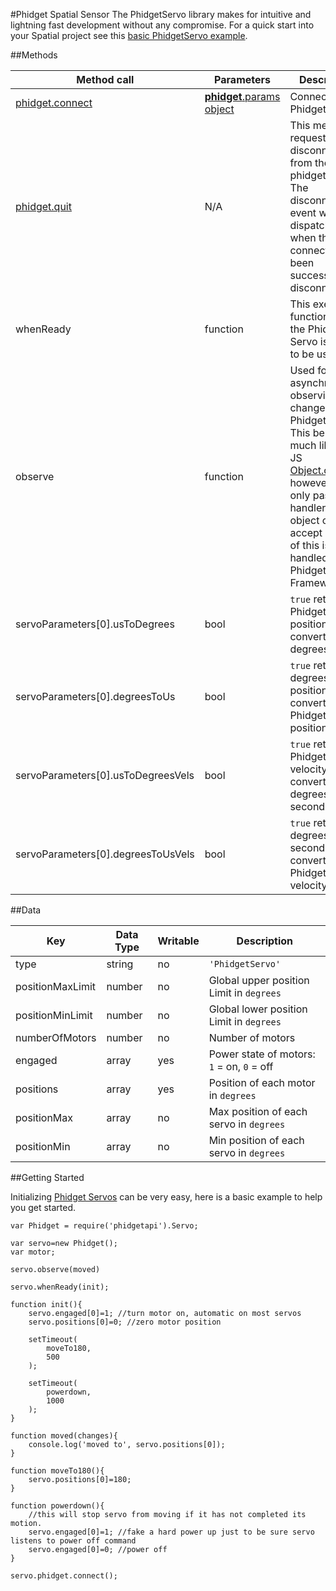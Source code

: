 #Phidget Spatial Sensor
The PhidgetServo library makes for intuitive and lightning fast development without any compromise. For a quick start into your Spatial project see this [basic PhidgetServo example](https://github.com/RIAEvangelist/node-phidget-API/blob/master/examples/servoMotor.js).

##Methods

|Method call|Parameters|Description|
|---|---|---|
|[phidget.connect](https://github.com/RIAEvangelist/node-phidget-API/blob/master/docs/Phidget.md#connecting--phidgetparams)|[__phidget__.params object](https://github.com/RIAEvangelist/node-phidget-API/blob/master/docs/Phidget.md#connecting--phidgetparams)|Connects the PhidgetServo|
|[phidget.quit](https://github.com/RIAEvangelist/node-phidget-API/blob/master/docs/Phidget.md#methods)|N/A |This method requests a disconnect from the phidget device.  The disconnected event will be dispatched when the connection has been successfully disconnected.|
|whenReady|function|This executes a function when the Phidget Servo is ready to be used.|
|observe|function|Used for asynchronously observing changes to the Phidget Servo. This behaves much like the JS [Object.observe](https://developer.mozilla.org/en-US/docs/Web/JavaScript/Reference/Global_Objects/Object/observe), however you only pass the handler, not the object or accept list. All of this is handled by the Phidget Framework.|
|servoParameters[0].usToDegrees|bool|`true` returns Phidgets raw position data converted to degrees.|
|servoParameters[0].degreesToUs|bool|`true` returns degrees position data converted to Phidgets raw position data.|
|servoParameters[0].usToDegreesVels|bool|`true` returns Phidgets raw velocity data converted to degrees per second.|
|servoParameters[0].degreesToUsVels|bool|`true` returns degrees per second data converted to Phidgets raw velocity data.|


##Data

|Key|Data Type|Writable|Description|
|---|---|---|---|
|type|string|no|`'PhidgetServo'`|
|positionMaxLimit|number|no|Global upper position Limit in `degrees`|
|positionMinLimit|number|no|Global lower position Limit in `degrees`|
|numberOfMotors|number|no|Number of motors|
|engaged|array|yes|Power state of motors: `1` = on, `0` = off|
|positions|array|yes|Position of each motor in `degrees`|
|positionMax|array|no|Max position of each servo in `degrees`|
|positionMin|array|no|Min position of each servo in `degrees`|


##Getting Started

Initializing [Phidget Servos](http://www.phidgets.com/products.php?category=10) can be very easy, here is a basic example to help you get started.


    var Phidget = require('phidgetapi').Servo;

    var servo=new Phidget();
    var motor;

    servo.observe(moved)

    servo.whenReady(init);

    function init(){
        servo.engaged[0]=1; //turn motor on, automatic on most servos
        servo.positions[0]=0; //zero motor position

        setTimeout(
            moveTo180,
            500
        );

        setTimeout(
            powerdown,
            1000
        );
    }

    function moved(changes){
        console.log('moved to', servo.positions[0]);
    }

    function moveTo180(){
        servo.positions[0]=180;
    }

    function powerdown(){
        //this will stop servo from moving if it has not completed its motion.
        servo.engaged[0]=1; //fake a hard power up just to be sure servo listens to power off command
        servo.engaged[0]=0; //power off
    }

    servo.phidget.connect();